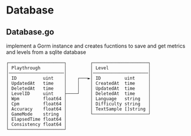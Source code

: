 # Database

## Database.go

implement a Gorm instance and creates fucntions to save and get metrics and levels from a sqlite database

```
┌─────────────────────┐         ┌─────────────────────┐
│ Playthrough         │         │ Level               │
│─────────────────────│         │─────────────────────│
│ ID          uint    │    ┌───►│ ID         uint     │
│ UpdatedAt   time    │    │    │ CreatedAt  time     │
│ DeletedAt   time    │    │    │ UpdatedAt  time     │
│ LevelID     uint    ├────┘    │ DeletedAt  time     │
│ Wpm         float64 │         │ Language   string   │
│ Cpm         float64 │         │ Difficulty string   │
│ Accuracy    float64 │         │ TextSample []string │
│ GameMode    string  │         └─────────────────────┘
│ ElapsedTime float64 │                                
│ Consistency float64 │                                
└─────────────────────┘                                
```
